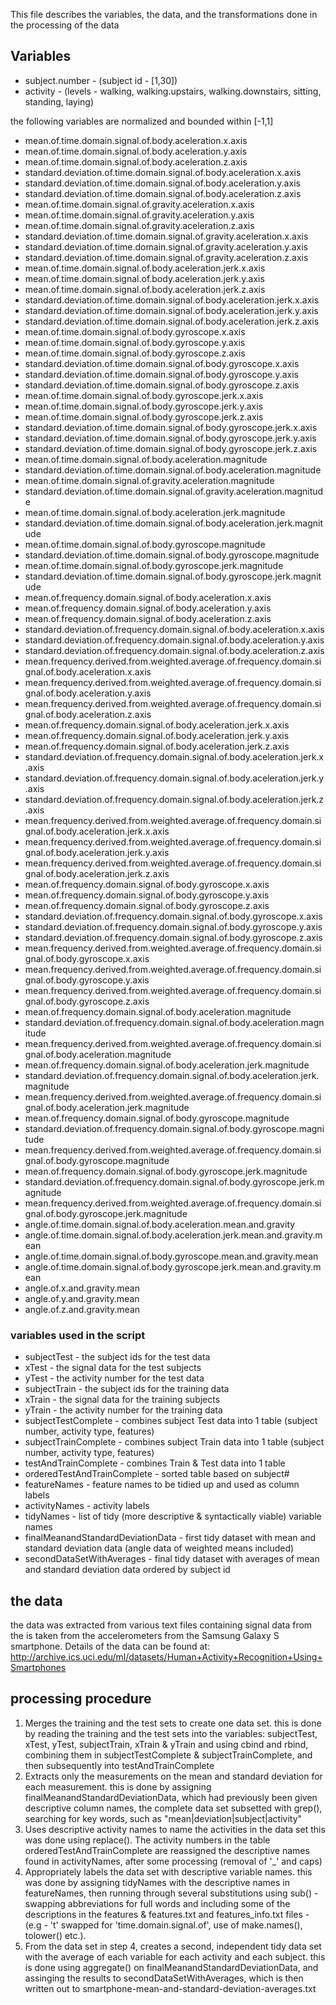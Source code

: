 This file describes the variables, the data, and the transformations done in the processing of the data 

## Variables 
- subject.number - (subject id - [1,30])
- activity - (levels - walking, walking.upstairs, walking.downstairs, sitting, standing, laying)

the following variables are normalized and bounded within [-1,1]

- mean.of.time.domain.signal.of.body.aceleration.x.axis
- mean.of.time.domain.signal.of.body.aceleration.y.axis
- mean.of.time.domain.signal.of.body.aceleration.z.axis
- standard.deviation.of.time.domain.signal.of.body.aceleration.x.axis
- standard.deviation.of.time.domain.signal.of.body.aceleration.y.axis
- standard.deviation.of.time.domain.signal.of.body.aceleration.z.axis
- mean.of.time.domain.signal.of.gravity.aceleration.x.axis
- mean.of.time.domain.signal.of.gravity.aceleration.y.axis
- mean.of.time.domain.signal.of.gravity.aceleration.z.axis
- standard.deviation.of.time.domain.signal.of.gravity.aceleration.x.axis
- standard.deviation.of.time.domain.signal.of.gravity.aceleration.y.axis
- standard.deviation.of.time.domain.signal.of.gravity.aceleration.z.axis
- mean.of.time.domain.signal.of.body.aceleration.jerk.x.axis
- mean.of.time.domain.signal.of.body.aceleration.jerk.y.axis
- mean.of.time.domain.signal.of.body.aceleration.jerk.z.axis
- standard.deviation.of.time.domain.signal.of.body.aceleration.jerk.x.axis
- standard.deviation.of.time.domain.signal.of.body.aceleration.jerk.y.axis
- standard.deviation.of.time.domain.signal.of.body.aceleration.jerk.z.axis
- mean.of.time.domain.signal.of.body.gyroscope.x.axis
- mean.of.time.domain.signal.of.body.gyroscope.y.axis
- mean.of.time.domain.signal.of.body.gyroscope.z.axis
- standard.deviation.of.time.domain.signal.of.body.gyroscope.x.axis
- standard.deviation.of.time.domain.signal.of.body.gyroscope.y.axis
- standard.deviation.of.time.domain.signal.of.body.gyroscope.z.axis
- mean.of.time.domain.signal.of.body.gyroscope.jerk.x.axis
- mean.of.time.domain.signal.of.body.gyroscope.jerk.y.axis
- mean.of.time.domain.signal.of.body.gyroscope.jerk.z.axis
- standard.deviation.of.time.domain.signal.of.body.gyroscope.jerk.x.axis
- standard.deviation.of.time.domain.signal.of.body.gyroscope.jerk.y.axis
- standard.deviation.of.time.domain.signal.of.body.gyroscope.jerk.z.axis
- mean.of.time.domain.signal.of.body.aceleration.magnitude
- standard.deviation.of.time.domain.signal.of.body.aceleration.magnitude
- mean.of.time.domain.signal.of.gravity.aceleration.magnitude
- standard.deviation.of.time.domain.signal.of.gravity.aceleration.magnitude
- mean.of.time.domain.signal.of.body.aceleration.jerk.magnitude
- standard.deviation.of.time.domain.signal.of.body.aceleration.jerk.magnitude
- mean.of.time.domain.signal.of.body.gyroscope.magnitude
- standard.deviation.of.time.domain.signal.of.body.gyroscope.magnitude
- mean.of.time.domain.signal.of.body.gyroscope.jerk.magnitude
- standard.deviation.of.time.domain.signal.of.body.gyroscope.jerk.magnitude
- mean.of.frequency.domain.signal.of.body.aceleration.x.axis
- mean.of.frequency.domain.signal.of.body.aceleration.y.axis
- mean.of.frequency.domain.signal.of.body.aceleration.z.axis
- standard.deviation.of.frequency.domain.signal.of.body.aceleration.x.axis
- standard.deviation.of.frequency.domain.signal.of.body.aceleration.y.axis
- standard.deviation.of.frequency.domain.signal.of.body.aceleration.z.axis
- mean.frequency.derived.from.weighted.average.of.frequency.domain.signal.of.body.aceleration.x.axis
- mean.frequency.derived.from.weighted.average.of.frequency.domain.signal.of.body.aceleration.y.axis
- mean.frequency.derived.from.weighted.average.of.frequency.domain.signal.of.body.aceleration.z.axis
- mean.of.frequency.domain.signal.of.body.aceleration.jerk.x.axis
- mean.of.frequency.domain.signal.of.body.aceleration.jerk.y.axis
- mean.of.frequency.domain.signal.of.body.aceleration.jerk.z.axis
- standard.deviation.of.frequency.domain.signal.of.body.aceleration.jerk.x.axis
- standard.deviation.of.frequency.domain.signal.of.body.aceleration.jerk.y.axis
- standard.deviation.of.frequency.domain.signal.of.body.aceleration.jerk.z.axis
- mean.frequency.derived.from.weighted.average.of.frequency.domain.signal.of.body.aceleration.jerk.x.axis
- mean.frequency.derived.from.weighted.average.of.frequency.domain.signal.of.body.aceleration.jerk.y.axis
- mean.frequency.derived.from.weighted.average.of.frequency.domain.signal.of.body.aceleration.jerk.z.axis
- mean.of.frequency.domain.signal.of.body.gyroscope.x.axis
- mean.of.frequency.domain.signal.of.body.gyroscope.y.axis
- mean.of.frequency.domain.signal.of.body.gyroscope.z.axis
- standard.deviation.of.frequency.domain.signal.of.body.gyroscope.x.axis
- standard.deviation.of.frequency.domain.signal.of.body.gyroscope.y.axis
- standard.deviation.of.frequency.domain.signal.of.body.gyroscope.z.axis
- mean.frequency.derived.from.weighted.average.of.frequency.domain.signal.of.body.gyroscope.x.axis
- mean.frequency.derived.from.weighted.average.of.frequency.domain.signal.of.body.gyroscope.y.axis
- mean.frequency.derived.from.weighted.average.of.frequency.domain.signal.of.body.gyroscope.z.axis
- mean.of.frequency.domain.signal.of.body.aceleration.magnitude
- standard.deviation.of.frequency.domain.signal.of.body.aceleration.magnitude
- mean.frequency.derived.from.weighted.average.of.frequency.domain.signal.of.body.aceleration.magnitude
- mean.of.frequency.domain.signal.of.body.aceleration.jerk.magnitude
- standard.deviation.of.frequency.domain.signal.of.body.aceleration.jerk.magnitude
- mean.frequency.derived.from.weighted.average.of.frequency.domain.signal.of.body.aceleration.jerk.magnitude
- mean.of.frequency.domain.signal.of.body.gyroscope.magnitude
- standard.deviation.of.frequency.domain.signal.of.body.gyroscope.magnitude
- mean.frequency.derived.from.weighted.average.of.frequency.domain.signal.of.body.gyroscope.magnitude
- mean.of.frequency.domain.signal.of.body.gyroscope.jerk.magnitude
- standard.deviation.of.frequency.domain.signal.of.body.gyroscope.jerk.magnitude
- mean.frequency.derived.from.weighted.average.of.frequency.domain.signal.of.body.gyroscope.jerk.magnitude
- angle.of.time.domain.signal.of.body.aceleration.mean.and.gravity
- angle.of.time.domain.signal.of.body.aceleration.jerk.mean.and.gravity.mean
- angle.of.time.domain.signal.of.body.gyroscope.mean.and.gravity.mean
- angle.of.time.domain.signal.of.body.gyroscope.jerk.mean.and.gravity.mean
- angle.of.x.and.gravity.mean
- angle.of.y.and.gravity.mean
- angle.of.z.and.gravity.mean

### variables used in the script
-  subjectTest - the subject ids for the test data 
-  xTest - the signal data for the test subjects 
-  yTest - the activity number for the test data
-  subjectTrain - the subject ids for the training data
-  xTrain - the signal data for the training subjects 
-  yTrain - the activity number for the training data
-  subjectTestComplete - combines subject Test data into 1 table (subject number, activity type, features) 
-  subjectTrainComplete - combines subject Train data into 1 table (subject number, activity type, features)  
-  testAndTrainComplete - combines Train & Test data into 1 table
-  orderedTestAndTrainComplete - sorted table based on subject#
-  featureNames - feature names to be tidied up and used as column labels
-  activityNames - activity labels
-  tidyNames - list of tidy (more descriptive & syntactically viable) variable names            
-  finalMeanandStandardDeviationData - first tidy dataset with mean and standard deviation data (angle data of weighted means included)
-  secondDataSetWithAverages - final tidy dataset with averages of mean and standard deviation data ordered by subject id
  
## the data
  the data was extracted from various text files containing signal data from the is taken from the accelerometers from the Samsung Galaxy S smartphone. 
  Details of the data can be found at: http://archive.ics.uci.edu/ml/datasets/Human+Activity+Recognition+Using+Smartphones
  
## processing procedure
  1. Merges the training and the test sets to create one data set.
    this is done by reading the training and the test sets into the variables: subjectTest, xTest, yTest, subjectTrain, xTrain & yTrain
    and using cbind and rbind, combining them in subjectTestComplete & subjectTrainComplete, and then subsequently into testAndTrainComplete
  2. Extracts only the measurements on the mean and standard deviation for each measurement.
    this is done by assigning finalMeanandStandardDeviationData, which had previously been given descriptive column names, the complete data set subsetted with grep(), searching for key words, such as "mean|deviation|subject|activity"
  3. Uses descriptive activity names to name the activities in the data set
    this was done using replace(). The activity numbers in the table orderedTestAndTrainComplete are reassigned the descriptive names found in activityNames, after some processing (removal of '_' and caps)
  4. Appropriately labels the data set with descriptive variable names.
    this was done by assigning tidyNames with the descriptive names in featureNames, then running through several substitutions using sub() - swapping abbreviations for full words and including some of the descriptions in the features & features.txt and features_info.txt files - (e.g - 't' swapped for 'time.domain.signal.of', use of make.names(), tolower() etc.). 
  5. From the data set in step 4, creates a second, independent tidy data set with the average of each variable for each activity and each subject.
    this is done using aggregate() on finalMeanandStandardDeviationData, and assinging the results to secondDataSetWithAverages, which is then written out to smartphone-mean-and-standard-deviation-averages.txt
